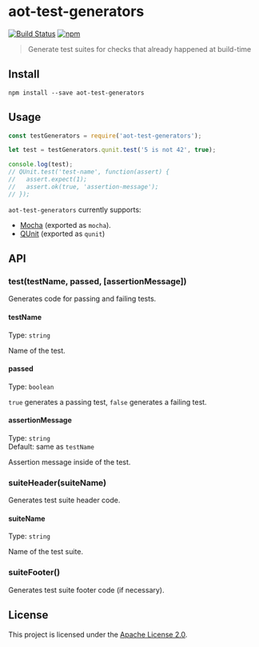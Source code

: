 aot-test-generators
==============================================================================

[![Build Status](https://travis-ci.org/ember-cli/aot-test-generators.svg?branch=master)](https://travis-ci.org/ember-cli/aot-test-generators)
[![npm](https://img.shields.io/npm/v/aot-test-generators.svg)](https://www.npmjs.com/package/aot-test-generators)

> Generate test suites for checks that already happened at build-time


Install
-------------------------------------------------------------------------------

```
npm install --save aot-test-generators
```


Usage
-------------------------------------------------------------------------------

```js
const testGenerators = require('aot-test-generators');

let test = testGenerators.qunit.test('5 is not 42', true);

console.log(test);
// QUnit.test('test-name', function(assert) {
//   assert.expect(1);
//   assert.ok(true, 'assertion-message');
// });
```

`aot-test-generators` currently supports:

- [Mocha](https://mochajs.org/) (exported as `mocha`).
- [QUnit](https://qunitjs.com/) (exported as `qunit`)


API
-------------------------------------------------------------------------------

### test(testName, passed, [assertionMessage])

Generates code for passing and failing tests.

#### testName

Type: `string`

Name of the test.

#### passed

Type: `boolean`

`true` generates a passing test, `false` generates a failing test.

#### assertionMessage

Type: `string`<br>
Default: same as `testName`

Assertion message inside of the test.


### suiteHeader(suiteName)

Generates test suite header code.

#### suiteName

Type: `string`

Name of the test suite.


### suiteFooter()

Generates test suite footer code (if necessary).


License
-------------------------------------------------------------------------------

This project is licensed under the [Apache License 2.0](LICENSE).
